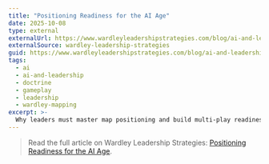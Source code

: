 ```yaml
---
title: "Positioning Readiness for the AI Age"
date: 2025-10-08
type: external
externalUrl: https://www.wardleyleadershipstrategies.com/blog/ai-and-leadership/positioning-readiness
externalSource: wardley-leadership-strategies
guid: https://www.wardleyleadershipstrategies.com/blog/ai-and-leadership/positioning-readiness
tags:
  - ai
  - ai-and-leadership
  - doctrine
  - gameplay
  - leadership
  - wardley-mapping
excerpt: >-
  Why leaders must master map positioning and build multi-play readiness as AI agents collapse the cost of optionality.
---
```


> Read the full article on Wardley Leadership Strategies: [Positioning Readiness for the AI Age](https://www.wardleyleadershipstrategies.com/blog/ai-and-leadership/positioning-readiness).
